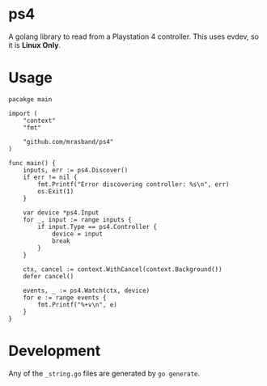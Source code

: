 # ps4

A golang library to read from a Playstation 4 controller. This uses evdev, so it is **Linux Only**.

# Usage

```golang
pacakge main

import (
	"context"
	"fmt"

	"github.com/mrasband/ps4"
)

func main() {
	inputs, err := ps4.Discover()
	if err != nil {
		fmt.Printf("Error discovering controller: %s\n", err)
		os.Exit(1)
	}

	var device *ps4.Input
	for _, input := range inputs {
		if input.Type == ps4.Controller {
			device = input
			break
		}
	}

	ctx, cancel := context.WithCancel(context.Background())
	defer cancel()

	events, _ := ps4.Watch(ctx, device)
	for e := range events {
		fmt.Printf("%+v\n", e)
	}
}
```

# Development

Any of the `_string.go` files are generated by `go generate`.
